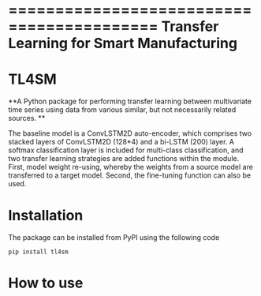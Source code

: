==========================================
Transfer Learning for Smart Manufacturing
==========================================

# TL4SM

**A Python package for performing transfer learning between multivariate time series using data from various similar, but not necessarily related sources. **

The baseline model is a ConvLSTM2D auto-encoder, which comprises two stacked layers of ConvLSTM2D (128*4) and a bi-LSTM (200) layer. A softmax classification layer is included for multi-class classification, and two transfer learning strategies are added functions within the module. First, model weight re-using, whereby the weights from a source model are transferred to a target model. Second, the fine-tuning function can also be used. 

# Installation

The package can be installed from PyPI using the following code

`pip install tl4sm`

# How to use

